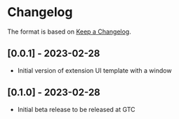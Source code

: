 # Changelog

The format is based on [Keep a Changelog](https://keepachangelog.com/en/1.0.0/).


## [0.0.1] - 2023-02-28
- Initial version of extension UI template with a window

## [0.1.0] - 2023-02-28
- Initial beta release to be released at GTC

